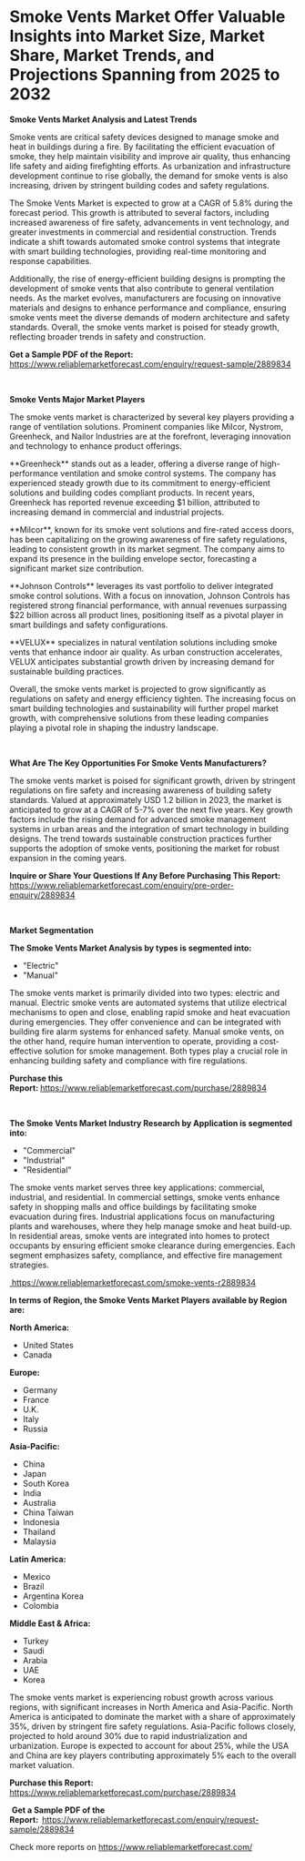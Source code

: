 <p><h1>Smoke Vents Market Offer Valuable Insights into Market Size, Market Share, Market Trends, and Projections Spanning from 2025 to 2032</h1></p><p><strong>Smoke Vents Market Analysis and Latest Trends</strong></p>
<p><p>Smoke vents are critical safety devices designed to manage smoke and heat in buildings during a fire. By facilitating the efficient evacuation of smoke, they help maintain visibility and improve air quality, thus enhancing life safety and aiding firefighting efforts. As urbanization and infrastructure development continue to rise globally, the demand for smoke vents is also increasing, driven by stringent building codes and safety regulations.</p><p>The Smoke Vents Market is expected to grow at a CAGR of 5.8% during the forecast period. This growth is attributed to several factors, including increased awareness of fire safety, advancements in vent technology, and greater investments in commercial and residential construction. Trends indicate a shift towards automated smoke control systems that integrate with smart building technologies, providing real-time monitoring and response capabilities.</p><p>Additionally, the rise of energy-efficient building designs is prompting the development of smoke vents that also contribute to general ventilation needs. As the market evolves, manufacturers are focusing on innovative materials and designs to enhance performance and compliance, ensuring smoke vents meet the diverse demands of modern architecture and safety standards. Overall, the smoke vents market is poised for steady growth, reflecting broader trends in safety and construction.</p></p>
<p><strong>Get a Sample PDF of the Report:&nbsp;</strong> <a href="https://www.reliablemarketforecast.com/enquiry/request-sample/2889834?utm_campaign=3499&utm_medium=2&utm_source=Github&utm_content=ia&utm_term=14032025&utm_id=smoke-vents">https://www.reliablemarketforecast.com/enquiry/request-sample/2889834</a></p>
<p>&nbsp;</p>
<p><strong>Smoke Vents Major Market Players</strong></p>
<p><p>The smoke vents market is characterized by several key players providing a range of ventilation solutions. Prominent companies like Milcor, Nystrom, Greenheck, and Nailor Industries are at the forefront, leveraging innovation and technology to enhance product offerings. </p><p>**Greenheck** stands out as a leader, offering a diverse range of high-performance ventilation and smoke control systems. The company has experienced steady growth due to its commitment to energy-efficient solutions and building codes compliant products. In recent years, Greenheck has reported revenue exceeding $1 billion, attributed to increasing demand in commercial and industrial projects.</p><p>**Milcor**, known for its smoke vent solutions and fire-rated access doors, has been capitalizing on the growing awareness of fire safety regulations, leading to consistent growth in its market segment. The company aims to expand its presence in the building envelope sector, forecasting a significant market size contribution.</p><p>**Johnson Controls** leverages its vast portfolio to deliver integrated smoke control solutions. With a focus on innovation, Johnson Controls has registered strong financial performance, with annual revenues surpassing $22 billion across all product lines, positioning itself as a pivotal player in smart buildings and safety configurations.</p><p>**VELUX** specializes in natural ventilation solutions including smoke vents that enhance indoor air quality. As urban construction accelerates, VELUX anticipates substantial growth driven by increasing demand for sustainable building practices.</p><p>Overall, the smoke vents market is projected to grow significantly as regulations on safety and energy efficiency tighten. The increasing focus on smart building technologies and sustainability will further propel market growth, with comprehensive solutions from these leading companies playing a pivotal role in shaping the industry landscape.</p></p>
<p>&nbsp;</p>
<p><strong>What Are The Key Opportunities For Smoke Vents Manufacturers?</strong></p>
<p><p>The smoke vents market is poised for significant growth, driven by stringent regulations on fire safety and increasing awareness of building safety standards. Valued at approximately USD 1.2 billion in 2023, the market is anticipated to grow at a CAGR of 5-7% over the next five years. Key growth factors include the rising demand for advanced smoke management systems in urban areas and the integration of smart technology in building designs. The trend towards sustainable construction practices further supports the adoption of smoke vents, positioning the market for robust expansion in the coming years.</p></p>
<p><strong>Inquire or Share Your Questions If Any Before Purchasing This Report:</strong> <a href="https://www.reliablemarketforecast.com/enquiry/pre-order-enquiry/2889834?utm_campaign=3499&utm_medium=2&utm_source=Github&utm_content=ia&utm_term=14032025&utm_id=smoke-vents">https://www.reliablemarketforecast.com/enquiry/pre-order-enquiry/2889834</a></p>
<p>&nbsp;</p>
<p><strong>Market Segmentation</strong></p>
<p><strong>The Smoke Vents Market Analysis by types is segmented into:</strong></p>
<p><ul><li>"Electric"</li><li>"Manual"</li></ul></p>
<p><p>The smoke vents market is primarily divided into two types: electric and manual. Electric smoke vents are automated systems that utilize electrical mechanisms to open and close, enabling rapid smoke and heat evacuation during emergencies. They offer convenience and can be integrated with building fire alarm systems for enhanced safety. Manual smoke vents, on the other hand, require human intervention to operate, providing a cost-effective solution for smoke management. Both types play a crucial role in enhancing building safety and compliance with fire regulations.</p></p>
<p><strong>Purchase this Report:&nbsp;</strong><a href="https://www.reliablemarketforecast.com/purchase/2889834?utm_campaign=3499&utm_medium=2&utm_source=Github&utm_content=ia&utm_term=14032025&utm_id=smoke-vents">https://www.reliablemarketforecast.com/purchase/2889834</a></p>
<p>&nbsp;</p>
<p><strong>The Smoke Vents Market Industry Research by Application is segmented into:</strong></p>
<p><ul><li>"Commercial"</li><li>"Industrial"</li><li>"Residential"</li></ul></p>
<p><p>The smoke vents market serves three key applications: commercial, industrial, and residential. In commercial settings, smoke vents enhance safety in shopping malls and office buildings by facilitating smoke evacuation during fires. Industrial applications focus on manufacturing plants and warehouses, where they help manage smoke and heat build-up. In residential areas, smoke vents are integrated into homes to protect occupants by ensuring efficient smoke clearance during emergencies. Each segment emphasizes safety, compliance, and effective fire management strategies.</p></p>
<p><a href="https://www.reliablemarketforecast.com/smoke-vents-r2889834?utm_campaign=3499&utm_medium=2&utm_source=Github&utm_content=ia&utm_term=14032025&utm_id=smoke-vents">&nbsp;https://www.reliablemarketforecast.com/smoke-vents-r2889834</a></p>
<p><strong>In terms of Region, the Smoke Vents Market Players available by Region are:</strong></p>
<p>
    <p> <strong> North America: </strong>
        <ul>
            <li>United States</li>
            <li>Canada</li>
        </ul>
        </p> 
    <p> <strong> Europe: </strong>
        <ul>
            <li>Germany</li>
            <li>France</li>
            <li>U.K.</li>
            <li>Italy</li>
            <li>Russia</li>
        </ul>
        </p> 
    <p> <strong> Asia-Pacific: </strong>
        <ul>
            <li>China</li>
            <li>Japan</li>
            <li>South Korea</li>
            <li>India</li>
            <li>Australia</li>
            <li>China Taiwan</li>
            <li>Indonesia</li>
            <li>Thailand</li>
            <li>Malaysia</li>
        </ul>
        </p> 
    <p> <strong> Latin America: </strong>
        <ul>
            <li>Mexico</li>
            <li>Brazil</li>
            <li>Argentina Korea</li>
            <li>Colombia</li>
        </ul>
        </p> 
    <p> <strong> Middle East & Africa: </strong>
        <ul>
            <li>Turkey</li>
            <li>Saudi</li>
            <li>Arabia</li>
            <li>UAE</li>
            <li>Korea</li>
        </ul>
    </p>
    </p>
<p><p>The smoke vents market is experiencing robust growth across various regions, with significant increases in North America and Asia-Pacific. North America is anticipated to dominate the market with a share of approximately 35%, driven by stringent fire safety regulations. Asia-Pacific follows closely, projected to hold around 30% due to rapid industrialization and urbanization. Europe is expected to account for about 25%, while the USA and China are key players contributing approximately 5% each to the overall market valuation.</p></p>
<p><strong>Purchase this Report: </strong><a href="https://www.reliablemarketforecast.com/purchase/2889834?utm_campaign=3499&utm_medium=2&utm_source=Github&utm_content=ia&utm_term=14032025&utm_id=smoke-vents">https://www.reliablemarketforecast.com/purchase/2889834</a></p>
<p>&nbsp;<strong>Get a Sample PDF of the Report:&nbsp;&nbsp;</strong><a href="https://www.reliablemarketforecast.com/enquiry/request-sample/2889834?utm_campaign=3499&utm_medium=2&utm_source=Github&utm_content=ia&utm_term=14032025&utm_id=smoke-vents">https://www.reliablemarketforecast.com/enquiry/request-sample/2889834</a></p>
<p><strong></strong></p>
<p>Check more reports on <a href="https://www.reliablemarketforecast.com/?utm_campaign=3499&utm_medium=2&utm_source=Github&utm_content=ia&utm_term=14032025&utm_id=smoke-vents">https://www.reliablemarketforecast.com/</a></p>